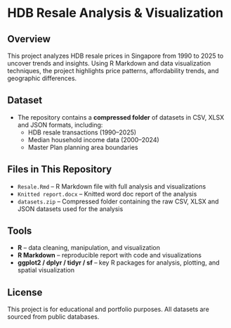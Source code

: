 # HDB Resale Analysis & Visualization

## Overview
This project analyzes HDB resale prices in Singapore from 1990 to 2025 to uncover trends and insights. Using R Markdown and data visualization techniques, the project highlights price patterns, affordability trends, and geographic differences.

## Dataset
- The repository contains a **compressed folder** of datasets in CSV, XLSX and JSON formats, including:
  - HDB resale transactions (1990–2025)
  - Median household income data (2000–2024)
  - Master Plan planning area boundaries

## Files in This Repository
- `Resale.Rmd` – R Markdown file with full analysis and visualizations  
- `Knitted report.docx` – Knitted word doc report of the analysis  
- `datasets.zip` – Compressed folder containing the raw CSV, XLSX and JSON datasets used for the analysis 


## Tools
- **R** – data cleaning, manipulation, and visualization  
- **R Markdown** – reproducible report with code and visualizations  
- **ggplot2 / dplyr / tidyr / sf** – key R packages for analysis, plotting, and spatial visualization  

## License
This project is for educational and portfolio purposes. All datasets are sourced from public databases.
